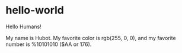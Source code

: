 hello-world
===============

Hello Humans!

My name is Hubot. My favorite color is rgb(255, 0, 0), and my favorite number is %10101010 ($AA or 176).
